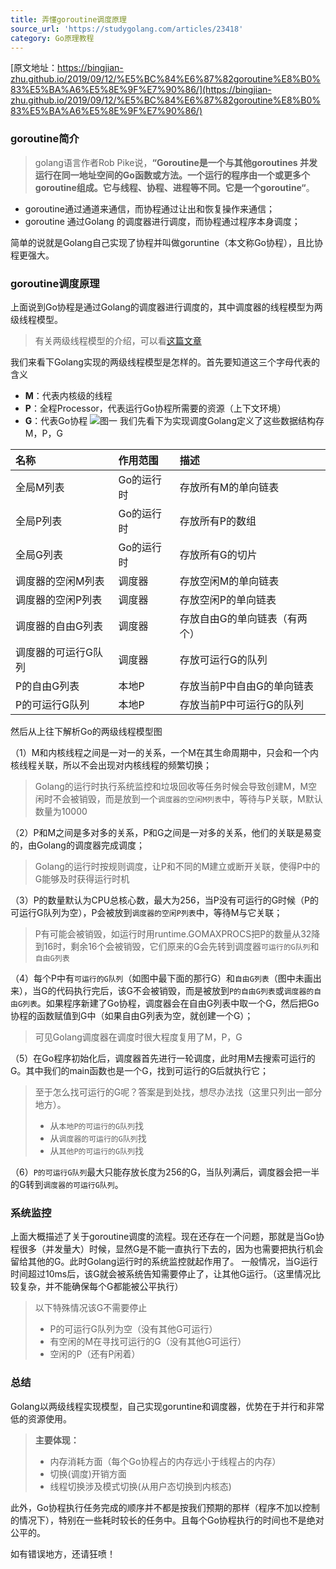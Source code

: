 ```yaml
---
title: 弄懂goroutine调度原理
source_url: 'https://studygolang.com/articles/23418'
category: Go原理教程
---
```


[原文地址：https://bingjian-zhu.github.io/2019/09/12/%E5%BC%84%E6%87%82goroutine%E8%B0%83%E5%BA%A6%E5%8E%9F%E7%90%86/](https://bingjian-zhu.github.io/2019/09/12/%E5%BC%84%E6%87%82goroutine%E8%B0%83%E5%BA%A6%E5%8E%9F%E7%90%86/)
### goroutine简介

>golang语言作者Rob Pike说，**“Goroutine是一个与其他goroutines 并发运行在同一地址空间的Go函数或方法。一个运行的程序由一个或更多个goroutine组成。它与线程、协程、进程等不同。它是一个goroutine“**。
<!--more-->
* goroutine通过通道来通信，而协程通过让出和恢复操作来通信；
* goroutine 通过Golang 的调度器进行调度，而协程通过程序本身调度；

简单的说就是Golang自己实现了协程并叫做goruntine（本文称Go协程），且比协程更强大。

### goroutine调度原理
上面说到Go协程是通过Golang的调度器进行调度的，其中调度器的线程模型为两级线程模型。
>有关两级线程模型的介绍，可以看[这篇文章](https://bingjian-zhu.github.io/2019/09/11/%E7%BA%BF%E7%A8%8B%E5%AE%9E%E7%8E%B0%E6%A8%A1%E5%9E%8B/)

我们来看下Golang实现的两级线程模型是怎样的。首先要知道这三个字母代表的含义
* **M**：代表内核级的线程
* **P**：全程Processor，代表运行Go协程所需要的资源（上下文环境）
* **G**：代表Go协程
![图一](http://pydjgif25.bkt.clouddn.com/goroutine/2019-9-12/4.png)
我们先看下为实现调度Golang定义了这些数据结构存M，P，G

| 名称                | 作用范围   | 描述                     |
|:--------------------|:----------|:-------------------------|
| 全局M列表           | Go的运行时 | 存放所有M的单向链表         |
| 全局P列表           | Go的运行时 | 存放所有P的数组            |
| 全局G列表           | Go的运行时 | 存放所有G的切片            |
| 调度器的空闲M列表   | 调度器     | 存放空闲M的单向链表          |
| 调度器的空闲P列表   | 调度器     | 存放空闲P的单向链表          |
| 调度器的自由G列表   | 调度器     | 存放自由G的单向链表（有两个） |
| 调度器的可运行G队列 | 调度器     | 存放可运行G的队列           |
| P的自由G列表        | 本地P     | 存放当前P中自由G的单向链表   |
| P的可运行G队列      | 本地P     | 存放当前P中可运行G的队列     |

然后从上往下解析Go的两级线程模型图

（1）M和内核线程之间是一对一的关系，一个M在其生命周期中，只会和一个内核线程关联，所以不会出现对内核线程的频繁切换；
>Golang的运行时执行系统监控和垃圾回收等任务时候会导致创建M，M空闲时不会被销毁，而是放到一个`调度器的空闲M列表`中，等待与P关联，M默认数量为10000

（2）P和M之间是多对多的关系，P和G之间是一对多的关系，他们的关联是易变的，由Golang的调度器完成调度；
>Golang的运行时按规则调度，让P和不同的M建立或断开关联，使得P中的G能够及时获得运行时机

（3）P的数量默认为CPU总核心数，最大为256，当P没有可运行的G时候（P的可运行G队列为空），P会被放到`调度器的空闲P列表`中，等待M与它关联；
>P有可能会被销毁，如运行时用runtime.GOMAXPROCS把P的数量从32降到16时，剩余16个会被销毁，它们原来的G会先转到调度器`可运行的G队列`和`自由G列表`

（4）每个P中有`可运行的G队列`（如图中最下面的那行G）和`自由G列表`（图中未画出来），当G的代码执行完后，该G不会被销毁，而是被放到`P的自由G列表`或`调度器的自由G列表`。如果程序新建了Go协程，调度器会在自由G列表中取一个G，然后把Go协程的函数赋值到G中（如果自由G列表为空，就创建一个G）；
>可见Golang调度器在调度时很大程度复用了M，P，G

（5）在Go程序初始化后，调度器首先进行一轮调度，此时用M去搜索可运行的G。其中我们的main函数也是一个G，找到可运行的G后就执行它；
>至于怎么找可运行的G呢？答案是到处找，想尽办法找（这里只列出一部分地方）。
>* 从`本地P的可运行的G队列`找
>* 从`调度器的可运行的G队列`找
>* 从`其他P的可运行的G队列`找

（6）`P的可运行G队列`最大只能存放长度为256的G，当队列满后，调度器会把一半的G转到`调度器的可运行G队列`。

### 系统监控
上面大概描述了关于goroutine调度的流程。现在还存在一个问题，那就是当Go协程很多（并发量大）时候，显然G是不能一直执行下去的，因为也需要把执行机会留给其他的G。此时Golang运行时的系统监控就起作用了。
一般情况，当G运行时间超过10ms后，该G就会被系统告知需要停止了，让其他G运行。（这里情况比较复杂，并不能确保每个G都能被公平执行）
>以下特殊情况该G不需要停止
>* P的可运行G队列为空（没有其他G可运行）
>* 有空闲的M在寻找可运行的G（没有其他G可运行）
>* 空闲的P（还有P闲着）

### 总结
Golang以两级线程实现模型，自己实现goruntine和调度器，优势在于并行和非常低的资源使用。
>**主要体现：**
>*  内存消耗方面（每个Go协程占的内存远小于线程占的内存）
>* 切换(调度)开销方面
>* 线程切换涉及模式切换(从用户态切换到内核态)

此外，Go协程执行任务完成的顺序并不都是按我们预期的那样（程序不加以控制的情况下），特别在一些耗时较长的任务中。且每个Go协程执行的时间也不是绝对公平的。

如有错误地方，还请狂喷！